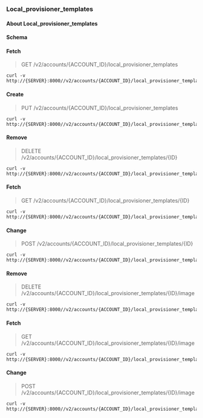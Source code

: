 ### Local_provisioner_templates

#### About Local_provisioner_templates

#### Schema



#### Fetch

> GET /v2/accounts/{ACCOUNT_ID}/local_provisioner_templates

```curl
curl -v http://{SERVER}:8000//v2/accounts/{ACCOUNT_ID}/local_provisioner_templates
```

#### Create

> PUT /v2/accounts/{ACCOUNT_ID}/local_provisioner_templates

```curl
curl -v http://{SERVER}:8000//v2/accounts/{ACCOUNT_ID}/local_provisioner_templates
```

#### Remove

> DELETE /v2/accounts/{ACCOUNT_ID}/local_provisioner_templates/{ID}

```curl
curl -v http://{SERVER}:8000//v2/accounts/{ACCOUNT_ID}/local_provisioner_templates/{ID}
```

#### Fetch

> GET /v2/accounts/{ACCOUNT_ID}/local_provisioner_templates/{ID}

```curl
curl -v http://{SERVER}:8000//v2/accounts/{ACCOUNT_ID}/local_provisioner_templates/{ID}
```

#### Change

> POST /v2/accounts/{ACCOUNT_ID}/local_provisioner_templates/{ID}

```curl
curl -v http://{SERVER}:8000//v2/accounts/{ACCOUNT_ID}/local_provisioner_templates/{ID}
```

#### Remove

> DELETE /v2/accounts/{ACCOUNT_ID}/local_provisioner_templates/{ID}/image

```curl
curl -v http://{SERVER}:8000//v2/accounts/{ACCOUNT_ID}/local_provisioner_templates/{ID}/image
```

#### Fetch

> GET /v2/accounts/{ACCOUNT_ID}/local_provisioner_templates/{ID}/image

```curl
curl -v http://{SERVER}:8000//v2/accounts/{ACCOUNT_ID}/local_provisioner_templates/{ID}/image
```

#### Change

> POST /v2/accounts/{ACCOUNT_ID}/local_provisioner_templates/{ID}/image

```curl
curl -v http://{SERVER}:8000//v2/accounts/{ACCOUNT_ID}/local_provisioner_templates/{ID}/image
```


